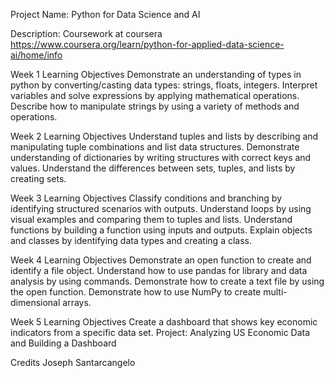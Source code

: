 Project Name: Python for Data Science and AI

Description: Coursework at coursera
https://www.coursera.org/learn/python-for-applied-data-science-ai/home/info

Week 1 Learning Objectives
Demonstrate an understanding of types in python by converting/casting data types: strings, floats, integers.
Interpret variables and solve expressions by applying mathematical operations.
Describe how to manipulate strings by using a variety of methods and operations.

Week 2 Learning Objectives
Understand tuples and lists by describing and manipulating tuple combinations and list data structures.
Demonstrate understanding of dictionaries by writing structures with correct keys and values.
Understand the differences between sets, tuples, and lists by creating sets.

Week 3 Learning Objectives
Classify conditions and branching by identifying structured scenarios with outputs.
Understand loops by using visual examples and comparing them to tuples and lists.
Understand functions by building a function using inputs and outputs.
Explain objects and classes by identifying data types and creating a class.

Week 4 Learning Objectives
Demonstrate an open function to create and identify a file object.
Understand how to use pandas for library and data analysis by using commands.
Demonstrate how to create a text file by using the open function.
Demonstrate how to use NumPy to create multi-dimensional arrays.

Week 5 Learning Objectives
Create a dashboard that shows key economic indicators from a specific data set.
Project: Analyzing US Economic Data and Building a Dashboard

Credits
Joseph Santarcangelo

